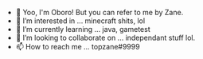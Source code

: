 - 👋 Yoo, I'm Oboro! But you can refer to me by Zane.
- 👀 I’m interested in ... minecraft shits, lol
- 🌱 I’m currently learning ... java, gametest
- 💞️ I’m looking to collaborate on ... independant stuff lol.
- 📫 How to reach me ... topzane#9999
